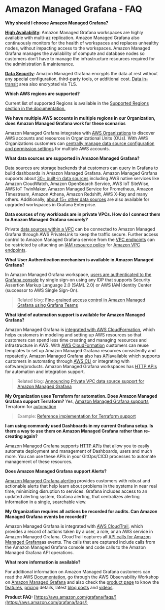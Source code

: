 # Amazon Managed Grafana - FAQ

**Why should I choose Amazon Managed Grafana?**

**[High Availability](https://docs.aws.amazon.com/grafana/latest/userguide/disaster-recovery-resiliency.html)**: Amazon Managed Grafana workspaces are highly available with multi-az replication. Amazon Managed Grafana also continuously monitors for the health of workspaces and replaces unhealthy nodes, without impacting access to the workspaces. Amazon Managed Grafana manages the availability of compute and database nodes so customers don’t have to manage the infrastructure resources required for the administration & maintenance.

**[Data Security](https://docs.aws.amazon.com/grafana/latest/userguide/security.html)**: Amazon Managed Grafana encrypts the data at rest without any special configuration, third-party tools, or additional cost. [Data in-transit](https://docs.aws.amazon.com/grafana/latest/userguide/infrastructure-security.html) area also encrypted via TLS.

**Which AWS regions are supported?**

Current list of supported Regions is available in the [Supported Regions section in the documentation.](https://docs.aws.amazon.com/grafana/latest/userguide/what-is-Amazon-Managed-Service-Grafana.html#AMG-supported-Regions)

**We have multiple AWS accounts in multiple regions in our Organization, does Amazon Managed Grafana work for these scenarios**

Amazon Managed Grafana integrates with [AWS Organizations](https://docs.aws.amazon.com/organizations/latest/userguide/orgs_introduction.html) to discover AWS accounts and resources in Organizational Units (OUs). With AWS Organizations customers can [centrally manage data source configuration and permission settings](https://docs.aws.amazon.com/grafana/latest/userguide/AMG-and-Organizations.html) for multiple AWS accounts.

**What data sources are supported in Amazon Managed Grafana?**

Data sources are storage backends that customers can query in Grafana to build dashboards in Amazon Managed Grafana. Amazon Managed Grafana supports about [30+ built-in data sources](https://docs.aws.amazon.com/grafana/latest/userguide/AMG-data-sources-builtin.html) including AWS native services like Amazon CloudWatch, Amazon OpenSearch Service, AWS IoT SiteWise, AWS IoT TwinMaker, Amazon Managed Service for Prometheus, Amazon Timestream, Amazon Athena, Amazon Redshift, AWS X-Ray and many others. Additionally, [about 15+ other data sources](https://docs.aws.amazon.com/grafana/latest/userguide/AMG-data-sources-enterprise.html) are also available for upgraded workspaces in Grafana Enterprise.

**Data sources of my workloads are in private VPCs. How do I connect them to Amazon Managed Grafana securely?**

Private [data sources within a VPC](https://docs.aws.amazon.com/grafana/latest/userguide/AMG-configure-vpc.html) can be connected to Amazon Managed Grafana through AWS PrivateLink to keep the traffic secure. Further access control to Amazon Managed Grafana service from the [VPC endpoints](https://docs.aws.amazon.com/grafana/latest/userguide/AMG-configure-nac.html) can be restricted by attaching an [IAM resource policy](https://docs.aws.amazon.com/grafana/latest/userguide/VPC-endpoints.html#controlling-vpc) for [Amazon VPC endpoints](https://docs.aws.amazon.com/whitepapers/latest/aws-privatelink/what-are-vpc-endpoints.html).

**What User Authentication mechanism is available in Amazon Managed Grafana?**

In Amazon Managed Grafana workspace, [users are authenticated to the Grafana console](https://docs.aws.amazon.com/grafana/latest/userguide/authentication-in-AMG.html) by single sign-on using any IDP that supports Security Assertion Markup Language 2.0 (SAML 2.0) or AWS IAM Identity Center (successor to AWS Single Sign-On).

> Related blog: [Fine-grained access control in Amazon Managed Grafana using Grafana Teams](https://aws.amazon.com/blogs/mt/fine-grained-access-control-in-amazon-managed-grafana-using-grafana-teams/)

**What kind of automation support is available for Amazon Managed Grafana?**

Amazon Managed Grafana is [integrated with AWS CloudFormation](https://docs.aws.amazon.com/grafana/latest/userguide/creating-resources-with-cloudformation.html), which helps customers in modeling and setting up AWS resources so that customers can spend less time creating and managing resources and infrastructure in AWS. With [AWS CloudFormation](https://docs.aws.amazon.com/AWSCloudFormation/latest/UserGuide/Welcome.html) customers can reuse templates to set up Amazon Managed Grafana resources consistently and repeatedly. Amazon Managed Grafana also has [API](https://docs.aws.amazon.com/grafana/latest/APIReference/Welcome.html)available which supports customers in automating through [AWS CLI](https://docs.aws.amazon.com/cli/latest/userguide/cli-chap-welcome.html) or integrating with software/products. Amazon Managed Grafana workspaces has [HTTP APIs](https://docs.aws.amazon.com/grafana/latest/userguide/Using-Grafana-APIs.html) for automation and integration support.

> Related blog: [Announcing Private VPC data source support for Amazon Managed Grafana](https://aws.amazon.com/blogs/mt/announcing-private-vpc-data-source-support-for-amazon-managed-grafana/)

**My Organization uses Terraform for automation. Does Amazon Managed Grafana support Terraform?**
Yes, [Amazon Managed Grafana supports](https://aws-observability.github.io/observability-best-practices/recipes/recipes/amg-automation-tf/) Terraform for [automation](https://registry.terraform.io/modules/terraform-aws-modules/managed-service-grafana/aws/latest)

> Example: [Reference implementation for Terraform support](https://github.com/aws-observability/terraform-aws-observability-accelerator/tree/main/examples/managed-grafana-workspace)

**I am using commonly used Dashboards in my current Grafana setup. Is there a way to use them on Amazon Managed Grafana rather than re-creating again?**

Amazon Managed Grafana supports [HTTP APIs](https://docs.aws.amazon.com/grafana/latest/userguide/Using-Grafana-APIs.html) that allow you to easily automate deployment and management of Dashboards, users and much more. You can use these APIs in your GitOps/CICD processes to automate management of these resources.

**Does Amazon Managed Grafana support Alerts?**

[Amazon Managed Grafana alerting](https://docs.aws.amazon.com/grafana/latest/userguide/alerts-overview.html) provides customers with robust and actionable alerts that help learn about problems in the systems in near real time, minimizing disruption to services. Grafana includes access to an updated alerting system, Grafana alerting, that centralizes alerting information in a single, searchable view.

**My Organization requires all actions be recorded for audits. Can Amazon Managed Grafana events be recorded?**

Amazon Managed Grafana is integrated with [AWS CloudTrail](https://docs.aws.amazon.com/awscloudtrail/latest/userguide/cloudtrail-user-guide.html), which provides a record of actions taken by a user, a role, or an AWS service in Amazon Managed Grafana. CloudTrail captures all [API calls for Amazon Managed Grafana](https://docs.aws.amazon.com/grafana/latest/userguide/logging-using-cloudtrail.html)as events. The calls that are captured include calls from the Amazon Managed Grafana console and code calls to the Amazon Managed Grafana API operations.

**What more information is available?**

For additional information on Amazon Managed Grafana customers can read the AWS [Documentation](https://docs.aws.amazon.com/grafana/latest/userguide/what-is-Amazon-Managed-Service-Grafana.html), go through the AWS Observability Workshop on [Amazon Managed Grafana](https://catalog.workshops.aws/observability/en-US/aws-managed-oss/amg) and also check the [product page](https://aws.amazon.com/grafana/) to know the [features](https://aws.amazon.com/grafana/features/?nc=sn&loc=2), [pricing](https://aws.amazon.com/grafana/pricing/?nc=sn&loc=3) details, latest [blog posts](https://aws.amazon.com/grafana/resources/?nc=sn&loc=4&msg-blogs.sort-by=item.additionalFields.createdDate&msg-blogs.sort-order=desc#Latest_blog_posts) and [videos](https://aws.amazon.com/grafana/resources/?nc=sn&loc=4&msg-blogs.sort-by=item.additionalFields.createdDate&msg-blogs.sort-order=desc#Videos).

**Product FAQ:** [https://aws.amazon.com/grafana/faqs/](https://aws.amazon.com/grafana/faqs/)
